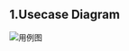 
## 1.Usecase Diagram

![用例图](https://github.com/rookies-sysu/Dashboard/blob/master/imgs/Usecase_Diagram.png)
